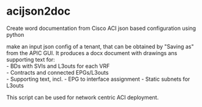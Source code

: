 # acijson2doc
Create word documentation from Cisco ACI json based configuration using python

make an input json config of a tenant, that can be obtained by "Saving as"  from the APIC GUI. 
It produces a docx document with drawings ans supporting text for:          
     - BDs with SVIs and L3outs for each VRF                                  
     - Contracts and connected EPGs/L3outs                                    
     - Supporting text, incl. 
        - EPG to interface assignment
        - Static subnets for L3outs
        
This script can be used for network centric ACI deployment.
